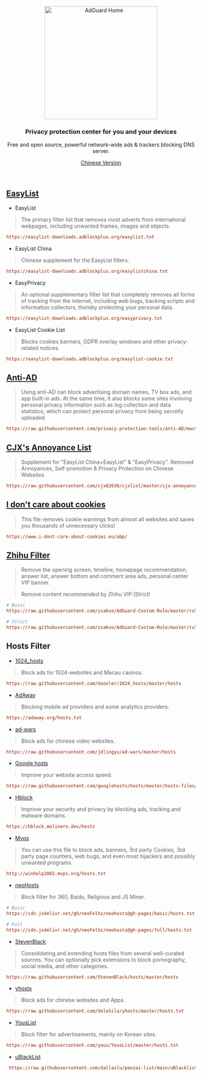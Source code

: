 &nbsp;
<p align="center">
  <img src="https://cdn.adguard.com/public/Adguard/Common/adguard_home.svg" width="300px" alt="AdGuard Home" />
</p>

<h3 align="center">Privacy protection center for you and your devices</h3>
<p align="center">
  Free and open source, powerful network-wide ads & trackers blocking DNS server.
</p>

<p align="center">
    <a href="https://github.com/233Bazinga/AdGuardHome/blob/master/README_CN.md">Chinese Version</a> 
</p>

<br />
   
## [EasyList](https://easylist.to)

 * EasyList   

> The primary filter list that removes most adverts from international webpages, including unwanted frames, images and objects.
```ini
https://easylist-downloads.adblockplus.org/easylist.txt
```
 * EasyList China   
> Chinese supplement for the EasyList filters.
```ini
https://easylist-downloads.adblockplus.org/easylistchina.txt
```

 * EasyPrivacy   
> An optional supplementary filter list that completely removes all forms of tracking from the internet, including web bugs, tracking scripts and information collectors, thereby protecting your personal data.
```ini
https://easylist-downloads.adblockplus.org/easyprivacy.txt
```
 * EasyList Cookie List   
> Blocks cookies banners, GDPR overlay windows and other privacy-related notices.  
```ini
https://easylist-downloads.adblockplus.org/easylist-cookie.txt
```
   
## [Anti-AD](https://github.com/privacy-protection-tools/anti-AD)

> Using anti-AD can block advertising domain names, TV box ads, and app built-in ads. At the same time, it also blocks some sites involving personal privacy information such as log collection and data statistics, which can protect personal privacy from being secretly uploaded.
```ini
https://raw.githubusercontent.com/privacy-protection-tools/anti-AD/master/anti-ad-easylist.txt
```

## [CJX's Annoyance List](https://github.com/cjx82630/cjxlist)

> Supplement for "EasyList China+EasyList" & "EasyPrivacy". Removed Annoyances, Self-promotion & Privacy Protection on Chinese Websites.
```ini
https://raw.githubusercontent.com/cjx82630/cjxlist/master/cjx-annoyance.txt
```
   
## [I don't care about cookies](https://www.i-dont-care-about-cookies.eu)

> This file removes cookie warnings from almost all websites and saves you thousands of unnecessary clicks!  
```ini
https://www.i-dont-care-about-cookies.eu/abp/
```

## [Zhihu Filter](https://github.com/zsakvo/AdGuard-Custom-Rule)

> Remove the opening screen, timeline, homepage recommendation, answer list, answer bottom and comment area ads, personal center VIP banner.

> Remove content recommended by Zhihu VIP.(Strict)  
```ini
# Basic
https://raw.githubusercontent.com/zsakvo/AdGuard-Custom-Rule/master/rule/zhihu.txt

# Strict
https://raw.githubusercontent.com/zsakvo/AdGuard-Custom-Rule/master/rule/zhihu-strict.txt
```
   
## Hosts Filter

 * [1024_hosts](https://github.com/Goooler/1024_hosts)
> Block ads for 1024-websites and Macau casinos.
```ini
https://raw.githubusercontent.com/Goooler/1024_hosts/master/hosts
```

 * [AdAway](https://github.com/AdAway/adaway.github.io)
> Blocking mobile ad providers and some analytics providers.
```ini
https://adaway.org/hosts.txt
```

 * [ad-wars](https://github.com/jdlingyu/ad-wars/)
> Block ads for chinese video websites.
```ini
https://raw.githubusercontent.com/jdlingyu/ad-wars/master/hosts
```

 * [Google hosts](https://github.com/googlehosts/hosts)
> Improve your website access speed.
```ini
https://raw.githubusercontent.com/googlehosts/hosts/master/hosts-files/hosts
```

 * [Hblock](https://github.com/hectorm/hblock)
> Improve your security and privacy by blocking ads, tracking and malware domains.  
```ini
https://hblock.molinero.dev/hosts 
```

 * [Mvps](https://winhelp2002.mvps.org/hosts.htm)
> You can use this file to block ads, banners, 3rd party Cookies, 3rd party page counters, web bugs, and even most hijackers and possibly unwanted programs. 
```ini
http://winhelp2002.mvps.org/hosts.txt
```

 * [neoHosts](https://github.com/neofelhz/neohosts)
> Block filter for 360, Baidu, Religious and JS Miner.
```ini
# Basic 
https://cdn.jsdelivr.net/gh/neoFelhz/neohosts@gh-pages/basic/hosts.txt 

# Full
https://cdn.jsdelivr.net/gh/neoFelhz/neohosts@gh-pages/full/hosts.txt 
```
 * [StevenBlack](https://github.com/StevenBlack/hosts)
> Consolidating and extending hosts files from several well-curated sources. You can optionally pick extensions to block pornography, social media, and other categories.
```ini
https://raw.githubusercontent.com/StevenBlack/hosts/master/hosts
```

 * [yhosts](https://github.com/VeleSila/yhosts)
> Block ads for chinese websites and Apps.
```ini
https://raw.githubusercontent.com/VeleSila/yhosts/master/hosts.txt
```

 * [YousList](https://github.com/yous/YousList)
> Block filter for advertisements, mainly on Korean sites.
```ini
https://raw.githubusercontent.com/yous/YousList/master/hosts.txt
```

 * [uBlackList](https://raw.githubusercontent.com/dallaslu/penzai-list/main/uBlacklist.txt)
```ini
 https://raw.githubusercontent.com/dallaslu/penzai-list/main/uBlacklist.txt
```
